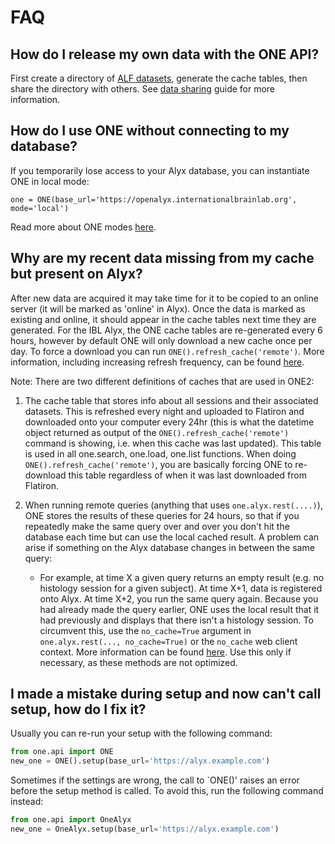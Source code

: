 # FAQ
## How do I release my own data with the ONE API?
First create a directory of [ALF datasets](notebooks/datasets_and_types), generate the
cache tables, then share the directory with others.  See [data sharing](notebooks/data_sharing)
guide for more information.

## How do I use ONE without connecting to my database?
If you temporarily lose access to your Alyx database, you can instantiate ONE in local mode:
```
one = ONE(base_url='https://openalyx.internationalbrainlab.org', mode='local')
```
Read more about ONE modes [here](notebooks/one_modes).

## Why are my recent data missing from my cache but present on Alyx?
After new data are acquired it may take time for it to be copied to an online server (it will
be marked as 'online' in Alyx).  Once the data is marked as existing and online, it should appear
in the cache tables next time they are generated.  For the IBL Alyx, the ONE cache tables are
re-generated every 6 hours, however by default ONE will only download a new cache once per day.  To
force a download you can run `ONE().refresh_cache('remote')`.  More information, including
increasing refresh frequency, can be found [here](https://int-brain-lab.github.io/ONE/notebooks/one_modes.html#Refreshing-the-cache).

Note: There are two different definitions of caches that are used in ONE2:
1. The cache table that stores info about all sessions and their associated datasets.
This is refreshed every night and uploaded to Flatiron and downloaded onto your computer
every 24hr (this is what the datetime object returned as output of the `ONE().refresh_cache('remote')`
command is showing, i.e. when this cache was last updated).
This table is used in all one.search, one.load, one.list functions. When doing 
`ONE().refresh_cache('remote')`, you are basically forcing ONE to re-download this table 
regardless of when it was last downloaded from Flatiron.

2. When running remote queries (anything that uses `one.alyx.rest(....)`), 
ONE stores the results of these queries for 24 hours, so that if you 
repeatedly make the same query over and over you don't hit the database 
each time but can use the local cached result.
A problem can arise if something on the Alyx database changes in between the same query:
    - For example, at time X a given query returns an empty result (e.g. no histology session for a given subject).
    At time X+1, data is registered onto Alyx.
    At time X+2, you run the same query again.
    Because you had already made the query earlier, ONE uses the local result that 
    it had previously and displays that there isn't a histology session. 
    To circumvent this, use the `no_cache=True` argument in `one.alyx.rest(..., no_cache=True)` or
    the `no_cache` web client context.  More information can be found [here](https://int-brain-lab.github.io/ONE/notebooks/one_modes.html#REST-caching).
    Use this only if necessary, as these methods are not optimized.

## I made a mistake during setup and now can't call setup, how do I fix it?
Usually you can re-run your setup with the following command:
```python
from one.api import ONE
new_one = ONE().setup(base_url='https://alyx.example.com')
```

Sometimes if the settings are wrong, the call to `ONE()' raises an error before the setup method is
called.  To avoid this, run the following command instead:

```python
from one.api import OneAlyx
new_one = OneAlyx.setup(base_url='https://alyx.example.com')
```
